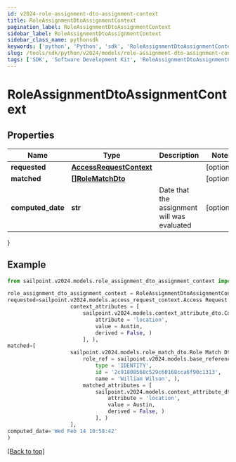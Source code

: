 ```yaml
---
id: v2024-role-assignment-dto-assignment-context
title: RoleAssignmentDtoAssignmentContext
pagination_label: RoleAssignmentDtoAssignmentContext
sidebar_label: RoleAssignmentDtoAssignmentContext
sidebar_class_name: pythonsdk
keywords: ['python', 'Python', 'sdk', 'RoleAssignmentDtoAssignmentContext', 'V2024RoleAssignmentDtoAssignmentContext'] 
slug: /tools/sdk/python/v2024/models/role-assignment-dto-assignment-context
tags: ['SDK', 'Software Development Kit', 'RoleAssignmentDtoAssignmentContext', 'V2024RoleAssignmentDtoAssignmentContext']
---
```


# RoleAssignmentDtoAssignmentContext


## Properties

Name | Type | Description | Notes
------------ | ------------- | ------------- | -------------
**requested** | [**AccessRequestContext**](access-request-context) |  | [optional] 
**matched** | [**[]RoleMatchDto**](role-match-dto) |  | [optional] 
**computed_date** | **str** | Date that the assignment will was evaluated | [optional] 
}

## Example

```python
from sailpoint.v2024.models.role_assignment_dto_assignment_context import RoleAssignmentDtoAssignmentContext

role_assignment_dto_assignment_context = RoleAssignmentDtoAssignmentContext(
requested=sailpoint.v2024.models.access_request_context.Access Request Context(
                    context_attributes = [
                        sailpoint.v2024.models.context_attribute_dto.Context Attribute Dto(
                            attribute = 'location', 
                            value = Austin, 
                            derived = False, )
                        ], ),
matched=[
                    sailpoint.v2024.models.role_match_dto.Role Match Dto(
                        role_ref = sailpoint.v2024.models.base_reference_dto.Base Reference Dto(
                            type = 'IDENTITY', 
                            id = '2c91808568c529c60168cca6f90c1313', 
                            name = 'William Wilson', ), 
                        matched_attributes = [
                            sailpoint.v2024.models.context_attribute_dto.Context Attribute Dto(
                                attribute = 'location', 
                                value = Austin, 
                                derived = False, )
                            ], )
                    ],
computed_date='Wed Feb 14 10:58:42'
)

```
[[Back to top]](#) 

